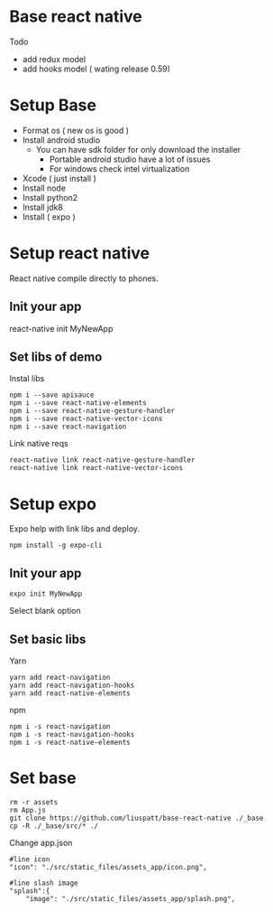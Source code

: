 # Base react native 
Todo 
- add redux model
- add hooks model ( wating release 0.59)


# Setup Base
- Format os ( new os is good )
- Install android studio 
    - You can have sdk folder for only download the installer 
        - Portable android studio have a lot of issues
        - For windows check intel virtualization
- Xcode ( just install )    
- Install node
- Install python2
- Install jdk8 
- Install ( expo )

# Setup react native
React native compile directly to phones.
## Init your app
react-native init MyNewApp
## Set libs of demo 
Instal libs
```
npm i --save apisauce
npm i --save react-native-elements
npm i --save react-native-gesture-handler
npm i --save react-native-vector-icons
npm i --save react-navigation
```

Link native reqs
```
react-native link react-native-gesture-handler
react-native link react-native-vector-icons
```

# Setup expo 
Expo help with link libs and deploy.
```
npm install -g expo-cli
```
## Init your app 
```
expo init MyNewApp
```
Select blank option

## Set basic libs 
Yarn 
```
yarn add react-navigation
yarn add react-navigation-hooks
yarn add react-native-elements
```

npm 
```
npm i -s react-navigation 
npm i -s react-navigation-hooks
npm i -s react-native-elements

```


# Set base 
```
rm -r assets
rm App.js
git clone https://github.com/liuspatt/base-react-native ./_base
cp -R ./_base/src/* ./

```
Change app.json
```
#line icon
"icon": "./src/static_files/assets_app/icon.png",
```

```
#line slash image 
"splash":{
    "image": "./src/static_files/assets_app/splash.png",
```


